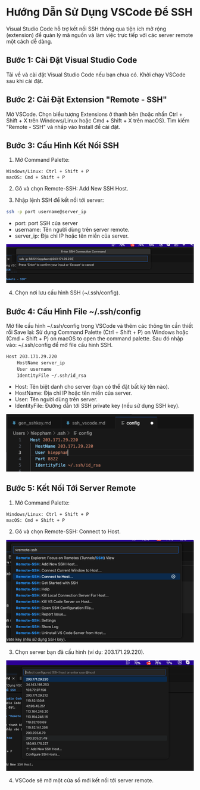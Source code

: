 # Hướng Dẫn Sử Dụng VSCode Để SSH
Visual Studio Code hỗ trợ kết nối SSH thông qua tiện ích mở rộng (extension) để quản lý mã nguồn và làm việc trực tiếp với các server remote một cách dễ dàng.

## Bước 1: Cài Đặt Visual Studio Code
Tải về và cài đặt Visual Studio Code nếu bạn chưa có.
Khởi chạy VSCode sau khi cài đặt.

## Bước 2: Cài Đặt Extension "Remote - SSH"
Mở VSCode.
Chọn biểu tượng Extensions ở thanh bên (hoặc nhấn Ctrl + Shift + X trên Windows/Linux hoặc Cmd + Shift + X trên macOS).
Tìm kiếm "Remote - SSH" và nhấp vào Install để cài đặt.

## Bước 3: Cấu Hình Kết Nối SSH
1. Mở Command Palette:
```plaintext
Windows/Linux: Ctrl + Shift + P
macOS: Cmd + Shift + P
```
2. Gõ và chọn Remote-SSH: Add New SSH Host.

3. Nhập lệnh SSH để kết nối tới server:

```bash
ssh -p port username@server_ip
```
- port: port SSH của server
- username: Tên người dùng trên server remote.
- server_ip: Địa chỉ IP hoặc tên miền của server.

![image](./img/add_host.png)

4. Chọn nơi lưu cấu hình SSH (~/.ssh/config).

## Bước 4: Cấu Hình File ~/.ssh/config
Mở file cấu hình ~/.ssh/config trong VSCode và thêm các thông tin cần thiết rồi Save lại:
Sử dụng Command Palette (Ctrl + Shift + P) on Windows hoặc (Cmd + Shift + P) on macOS to open the command palette. Sau đó nhập vào: ~/.ssh/config để mở file cấu hình SSH.

```bash
Host 203.171.29.220
    HostName server_ip
    User username
    IdentityFile ~/.ssh/id_rsa
```
- Host: Tên biệt danh cho server (bạn có thể đặt bất kỳ tên nào).
- HostName: Địa chỉ IP hoặc tên miền của server.
- User: Tên người dùng trên server.
- IdentityFile: Đường dẫn tới SSH private key (nếu sử dụng SSH key).

![image](./img/config_ssh.png)

## Bước 5: Kết Nối Tới Server Remote
1. Mở Command Palette:
```plaintext
Windows/Linux: Ctrl + Shift + P
macOS: Cmd + Shift + P
```
2. Gõ và chọn Remote-SSH: Connect to Host.

![image](./img/connect_tohost.png)


3. Chọn server bạn đã cấu hình (ví dụ: 203.171.29.220).

![image](./img/select_host.png)

4. VSCode sẽ mở một cửa sổ mới kết nối tới server remote.